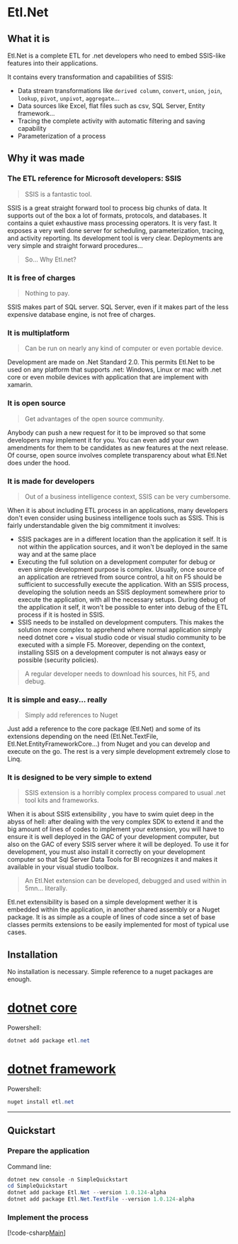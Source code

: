 # Etl.Net

## What it is

Etl.Net is a complete ETL for .net developers who need to embed SSIS-like features into their applications.

It contains every transformation and capabilities of SSIS:

- Data stream transformations like `derived column`, `convert`, `union`, `join`, `lookup`, `pivot`, `unpivot`, `aggregate`...
- Data sources like Excel, flat files such as csv, SQL Server, Entity framework...
- Tracing the complete activity with automatic filtering and saving capability
- Parameterization of a process

## Why it was made

### The ETL reference for Microsoft developers: SSIS

> SSIS is a fantastic tool.

SSIS is a great straight forward tool to process big chunks of data. It supports out of the box a lot of formats, protocols, and databases. It contains a quiet exhaustive mass processing operators. It is very fast. It exposes a very well done server for scheduling, parameterization, tracing, and activity reporting. Its development tool is very clear. Deployments are very simple and straight forward procedures...

> So... Why Etl.net?

### It is free of charges

> Nothing to pay.

SSIS makes part of SQL server. SQL Server, even if it makes part of the less expensive database engine, is not free of charges.

### It is multiplatform

> Can be run on nearly any kind of computer or even portable device.

Development are made on .Net Standard 2.0. This permits Etl.Net to be used on any platform that supports .net: Windows, Linux or mac with .net core or even mobile devices with application that are implement with xamarin.

### It is open source

> Get advantages of the open source community.

Anybody can push a new request for it to be improved so that some developers may implement it for you. You can even add your own amendments for them to be candidates as new features at the next release. Of course, open source involves complete transparency about what Etl.Net does under the hood.

### It is made for developers

> Out of a business intelligence context, SSIS can be very cumbersome.

When it is about including ETL process in an applications, many developers don't even consider using business intelligence tools such as SSIS. This is fairly understandable given the big commitment it involves:

- SSIS packages are in a different location than the application it self. It is not within the application sources, and it won't be deployed in the same way and at the same place
- Executing the full solution on a development computer for debug or even simple development purpose is complex. Usually, once source of an application are retrieved from source control, a hit on F5 should be sufficient to successfully execute the application. With an SSIS process, developing the solution needs an SSIS deployment somewhere prior to execute the application, with all the necessary setups. During debug of the application it self, it won't be possible to enter into debug of the ETL process if it is hosted in SSIS.
- SSIS needs to be installed on development computers. This makes the solution more complex to apprehend where normal application simply need dotnet core + visual studio code or visual studio community to be executed with a simple F5. Moreover, depending on the context, installing SSIS on a development computer is not always easy or possible (security policies).

> A regular developer needs to download his sources, hit F5, and debug.

### It is simple and easy... really

> Simply add references to Nuget

Just add a reference to the core package (Etl.Net) and some of its extensions depending on the need (Etl.Net.TextFile, Etl.Net.EntityFrameworkCore...) from Nuget and you can develop and execute on the go. The rest is a very simple development extremely close to Linq.

### It is designed to be very simple to extend

> SSIS extension is a horribly complex process compared to usual .net tool kits and frameworks.

When it is about SSIS extensibility , you have to swim quiet deep in the abyss of hell: after dealing with the very complex SDK to extend it and the big amount of lines of codes to implement your extension, you will have to ensure it is well deployed in the GAC of your development computer, but also on the GAC of every SSIS server where it will be deployed. To use it for development, you must also install it correctly on your development computer so that Sql Server Data Tools for BI recognizes it and makes it available in your visual studio toolbox.

> An Etl.Net extension can be developed, debugged and used within in 5mn... literally.

Etl.net extensibility is based on a simple development wether it is embedded within the application, in another shared assembly or a Nuget package. It is as simple as a couple of lines of code since a set of base classes permits extensions to be easily implemented for most of typical use cases.

## Installation

No installation is necessary. Simple reference to a nuget packages are enough.

# [dotnet core](#tab/dotnetcore)

Powershell:

```powershell
dotnet add package etl.net
```

# [dotnet framework](#tab/dotnetframework)

Powershell:

```powershell
nuget install etl.net
```

***

## Quickstart

### Prepare the application

Command line:

```powershell
dotnet new console -n SimpleQuickstart
cd SimpleQuickstart
dotnet add package Etl.Net --version 1.0.124-alpha
dotnet add package Etl.Net.TextFile --version 1.0.124-alpha
```

### Implement the process

[!code-csharp[Main](../src/Samples/SimpleQuickstart/Program.cs)]
